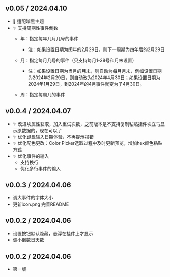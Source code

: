 ## v0.05 / 2024.04.10

- 💄 适配暗黑主题
- ✨ 支持周期性事件倒数
    * 年：指定每年几月几号的事件

      * 注：如果设置日期为闰年的2月29日，则下一周期为四年后的2月29日
    * 月：指定每月几号的事件（只支持每月1-28号和月末设置）

      * 注：如果设置日期为当月的月末，则自动为每月月末，例如设置日期为2024年2月29日，则自动改为2024年4月30日；如果设置日期为2024年1月29日，到2024年的4月事件就变为了4月30日。
    * 周：指定每周几的事件

## v0.0.4 / 2024.04.07
* ✨ 改进块属性获取，加入重试次数，之前版本是不支持复制粘贴挂件块立马显示原数据的，现在可以了
* ✨ 优化键盘输入日期体验，不再提示报错
* ✨ 优化配色更改：Color Picker选取过程中及时更新预览，增加hex颜色粘贴方式
* ✨ 优化事件的输入
  * 支持换行
  * 优化多行事件的输入

## v0.0.3 / 2024.04.06
- 调大事件的字体大小
- 更新icon.png
  完善README

## v0.0.2 / 2024.04.06 
- 设置按钮默认隐藏，悬浮在挂件上才显示
- 调小倒数日天数
## v0.0.2 / 2024.04.06 
- 第一版
